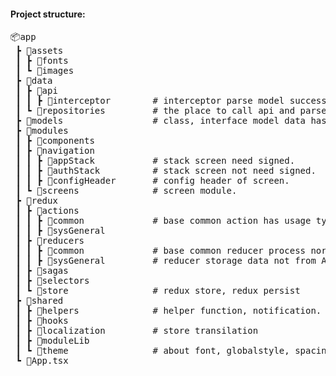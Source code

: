 <h4 align="left">Project structure:</h4>
<pre>
📦app
 ┣ 📂assets
 ┃ ┣ 📂fonts
 ┃ ┗ 📂images
 ┣ 📂data
 ┃ ┣ 📂api
 ┃ ┃ ┣ 📂interceptor        # interceptor parse model success fail, setHeader token, refresh token.
 ┃ ┗ 📂repositories         # the place to call api and parse data to model.
 ┣ 📂models                 # class, interface model data has parse logic.
 ┣ 📂modules
 ┃ ┣ 📂components
 ┃ ┣ 📂navigation
 ┃ ┃ ┣ 📂appStack           # stack screen need signed.
 ┃ ┃ ┣ 📂authStack          # stack screen not need signed.
 ┃ ┃ ┣ 📂configHeader       # config header of screen.
 ┃ ┗ 📂screens              # screen module.
 ┣ 📂redux
 ┃ ┣ 📂actions
 ┃ ┃ ┣ 📂common             # base common action has usage type for normal, array, section data.
 ┃ ┃ ┣ 📂sysGeneral
 ┃ ┣ 📂reducers
 ┃ ┃ ┣ 📂common             # base common reducer process normal, array, section data follow action type common.
 ┃ ┃ ┣ 📂sysGeneral         # reducer storage data not from API, but make screen re-render.
 ┃ ┣ 📂sagas
 ┃ ┣ 📂selectors
 ┃ ┗ 📂store                # redux store, redux persist
 ┣ 📂shared
 ┃ ┣ 📂helpers              # helper function, notification.
 ┃ ┣ 📂hooks
 ┃ ┣ 📂localization         # store transilation
 ┃ ┣ 📂moduleLib
 ┃ ┗ 📂theme                # about font, globalstyle, spacing, color using context to change theme
 ┗ 📜App.tsx
 </pre>
